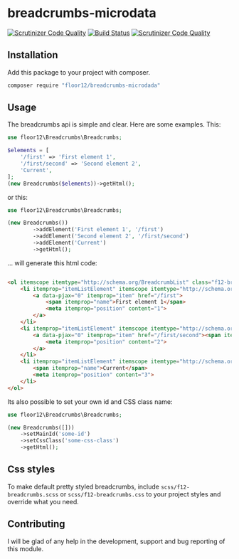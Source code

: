 # breadcrumbs-microdata
[![Scrutinizer Code Quality](https://scrutinizer-ci.com/g/floor12/breadcrumbs-microdata/badges/quality-score.png?b=master)](https://scrutinizer-ci.com/g/floor12/breadcrumbs-microdata/?branch=master)
[![Build Status](https://scrutinizer-ci.com/g/floor12/breadcrumbs-microdata/badges/build.png?b=master)](https://scrutinizer-ci.com/g/floor12/breadcrumbs-microdata/build-status/master)
[![Scrutinizer Code Quality](https://scrutinizer-ci.com/g/floor12/breadcrumbs-microdata/badges/quality-score.png?b=master)](https://scrutinizer-ci.com/g/floor12/breadcrumbs-microdata/?branch=master)

## Installation

Add this package to your project with composer.

```bash
composer require "floor12/breadcrumbs-microdada"
```

## Usage

The breadcrumbs api is simple and clear. Here are some examples. This:

```php
use floor12\Breadcrumbs\Breadcrumbs;

$elements = [
    '/first' => 'First element 1',
    '/first/second' => 'Second element 2',
    'Current',
]; 
(new Breadcrumbs($elements))->getHtml();

```

or this:

```php
use floor12\Breadcrumbs\Breadcrumbs;

(new Breadcrumbs())
        ->addElement('First element 1', '/first')
        ->addElement('Second element 2', '/first/second')
        ->addElement('Current')
        ->getHtml();

```

... will generate this html code:

```html

<ol itemscope itemtype="http://schema.org/BreadcrumbList" class="f12-breadcrumbs" id="f12-breadcrumbs">
    <li itemprop="itemListElement" itemscope itemtype="http://schema.org/ListItem">
        <a data-pjax="0" itemprop="item" href="/first">
            <span itemprop="name">First element 1</span>
            <meta itemprop="position" content="1">
        </a>
    </li>
    <li itemprop="itemListElement" itemscope itemtype="http://schema.org/ListItem">
        <a data-pjax="0" itemprop="item" href="/first/second"><span itemprop="name">Second element 2</span>
            <meta itemprop="position" content="2">
        </a>
    </li>
    <li itemprop="itemListElement" itemscope itemtype="http://schema.org/ListItem">
        <span itemprop="name">Current</span>
        <meta itemprop="position" content="3">
    </li>
</ol>

```

Its also possible to set your own id and CSS class name:

```php
use floor12\Breadcrumbs\Breadcrumbs;

(new Breadcrumbs([]))
    ->setMainId('some-id')
    ->setCssClass('some-css-class')
    ->getHtml();

```

## Css styles

To make default pretty styled breadcrumbs, include `scss/f12-breadcrumbs.scss` or `scss/f12-breadcrumbs.css` 
to your project styles and override what you need. 


## Contributing

I will be glad of any help in the development, support and bug reporting of this module.
